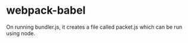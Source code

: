 # webpack-babel

On running bundler.js, it creates a file called packet.js which can be run using node.
